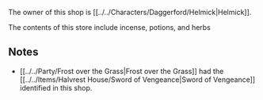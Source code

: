 The owner of this shop is [[../../Characters/Daggerford/Helmick|Helmick]].

The contents of this store include incense, potions, and herbs

## Notes
- [[../../Party/Frost over the Grass|Frost over the Grass]] had the [[../../Items/Halvrest House/Sword of Vengeance|Sword of Vengeance]] identified in this shop.